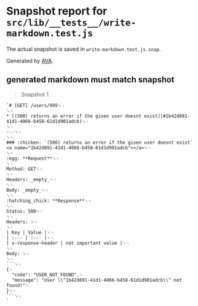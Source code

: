 # Snapshot report for `src/lib/__tests__/write-markdown.test.js`

The actual snapshot is saved in `write-markdown.test.js.snap`.

Generated by [AVA](https://ava.li).

## generated markdown must match snapshot

> Snapshot 1

    `# [GET] /users/999␍␊
    ␍␊
    * [(500) returns an error if the given user doesnt exist](#1b42d891-41d1-4066-b458-61d1d901adcb)␍␊
    ␍␊
    ---␍␊
    ␍␊
    ### :chicken: `(500) returns an error if the given user doesnt exist` <a name="1b42d891-41d1-4066-b458-61d1d901adcb"></a>␍␊
    ␍␊
    :egg: **Request**␍␊
    ␍␊
    Method: GET␍␊
    ␍␊
    Headers: _empty_␍␊
    ␍␊
    Body: _empty_␍␊
    ␍␊
    :hatching_chick: **Response**␍␊
    ␍␊
    Status: 500␍␊
    ␍␊
    Headers: ␍␊
    ␍␊
    | Key | Value |␍␊
    | :--- | :--- |␍␊
    | x-response-header | not important value |␍␊
    ␍␊
    Body: ␍␊
    ␍␊
    ```␍␊
    {␊
      "code": "USER_NOT_FOUND",␊
      "message": "User \\"1b42d891-41d1-4066-b458-61d1d901adcb\\" not found!"␊
    }␍␊
    ```␍␊
    `

